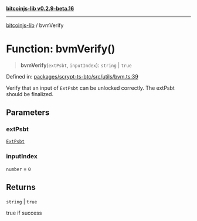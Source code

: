 [**bitcoinjs-lib v0.2.9-beta.16**](../README.md)

***

[bitcoinjs-lib](../README.md) / bvmVerify

# Function: bvmVerify()

> **bvmVerify**(`extPsbt`, `inputIndex`): `string` \| `true`

Defined in: [packages/scrypt-ts-btc/src/utils/bvm.ts:39](https://github.com/sCrypt-Inc/scrypt-btc-mono/blob/7d2760b2d3565565fcb011792878d3764e0701be/packages/scrypt-ts-btc/src/utils/bvm.ts#L39)

Verify that an input of `ExtPsbt` can be unlocked correctly. The extPsbt should be finalized.

## Parameters

### extPsbt

[`ExtPsbt`](../classes/ExtPsbt.md)

### inputIndex

`number` = `0`

## Returns

`string` \| `true`

true if success
